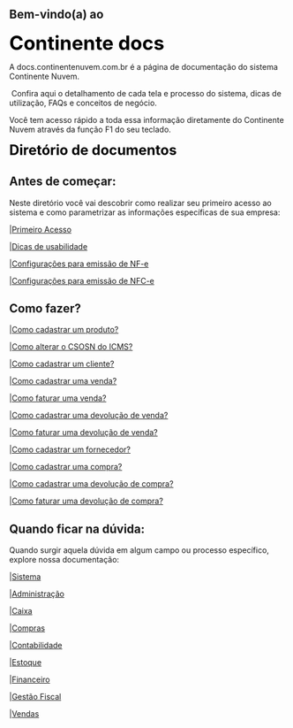 ## Bem-vindo(a) ao 

<span style="margin-botton:5px;font-weight:bold;font-size:2.5em;color:black">Continente docs </span>

A docs.continentenuvem.com.br é a página de documentação do sistema Continente Nuvem.

 Confira aqui o detalhamento de cada tela e processo do sistema, dicas de utilização, FAQs e conceitos de negócio.

Você tem acesso rápido a toda essa informação diretamente do Continente Nuvem através da função F1 do seu teclado. 

<span style="margin-botton:5px;font-weight:bold;font-size:1.8em;color:Black">Diretório de documentos </span>

## Antes de começar:

Neste diretório você vai descobrir como realizar seu primeiro acesso ao sistema e como parametrizar as informações específicas de sua empresa:

|[Primeiro Acesso](primeiro_acesso.md)

|[Dicas de usabilidade](dicas.md)

|[Configurações para emissão de NF-e](configuracoes_emissao_nfe.md)

|[Configurações para emissão de NFC-e](configuracoes_emissao_nfce.md)



## Como fazer?

|[Como cadastrar um produto?](como_fazer_cadastrar_produto.md)

|[Como alterar o CSOSN do ICMS?](como_fazer_alterar_CSOSN_ICMS.md)

|[Como cadastrar um cliente?](como_fazer_cadastrar_cliente.md)

|[Como cadastrar uma venda?](como_fazer_cadastrar_venda.md)

|[Como faturar uma venda?](como_fazer_faturar_venda.md)

|[Como cadastrar uma devolução de venda?](como_fazer_cadastrar_devolucao_venda.md)

|[Como faturar uma devolução de venda?](como_fazer_faturar_devolucao_venda.md)

|[Como cadastrar um fornecedor?](como_fazer_cadastrar_fornecedor.md)

|[Como cadastrar uma compra?](como_fazer_cadastrar_compra.md)

|[Como cadastrar uma devolução de compra?](como_fazer_cadastrar_devolucao_compra.md)

|[Como faturar uma devolução de compra?](como_fazer_faturar_devolucao_compra.md)

## Quando ficar na dúvida:

Quando surgir aquela dúvida em algum campo ou processo específico, explore nossa documentação:

|[Sistema](sistema.md)

|[Administração](administracao.md)

|[Caixa](caixa.md)

|[Compras](compras.md)

|[Contabilidade](contabilidade.md)

|[Estoque](estoque.md)

|[Financeiro](financeiro.md)

|[Gestão Fiscal](gestao_fiscal.md)

|[Vendas](vendas.md)

